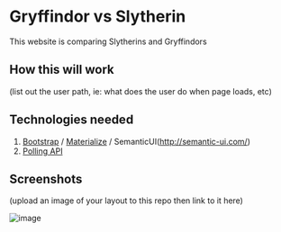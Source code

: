 # Gryffindor vs Slytherin

This website is comparing Slytherins and Gryffindors 

## How this will work
(list out the user path, ie: what does the user do when page loads, etc)


## Technologies needed

1. [Bootstrap](http://getbootstrap.com/) / [Materialize](http://materializecss.com/) / SemanticUI(http://semantic-ui.com/)
2. [Polling API](https://polldaddy.com/)

## Screenshots
(upload an image of your layout to this repo then link to it here)

![image](http://placekitten.com.s3.amazonaws.com/homepage-samples/408/287.jpg)

